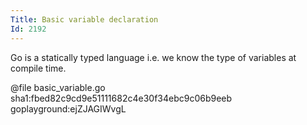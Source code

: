```yaml
---
Title: Basic variable declaration
Id: 2192
---
```

Go is a statically typed language i.e. we know the type of variables at compile time.

@file basic_variable.go sha1:fbed82c9cd9e51111682c4e30f34ebc9c06b9eeb goplayground:ejZJAGIWvgL
